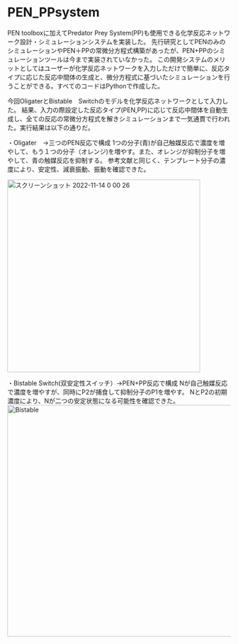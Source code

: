 # PEN_PPsystem
PEN toolboxに加えてPredator Prey System(PP)も使用できる化学反応ネットワーク設計・シミュレーションシステムを実装した。
先行研究としてPENのみのシミュレーションやPEN＋PPの常微分方程式構築があったが、PEN+PPのシミュレーションツールは今まで実装されていなかった。
この開発システムのメリットとしてはユーザーが化学反応ネットワークを入力しただけで簡単に、反応タイプに応じた反応中間体の生成と、微分方程式に基づいたシミュレーションを行うことができる。すべてのコードはPythonで作成した。

今回OligaterとBistable　Switchのモデルを化学反応ネットワークとして入力した。
結果、入力の際設定した反応タイプ(PEN,PP)に応じて反応中間体を自動生成し、全ての反応の常微分方程式を解きシミュレーションまで一気通貫で行われた。実行結果は以下の通りだ。

・Oligater　→三つのPEN反応で構成
1つの分子(青)が自己触媒反応で濃度を増やして、もう１つの分子（オレンジ)を増やす。また、オレンジが抑制分子を増やして、青の触媒反応を抑制する。
参考文献と同じく、テンプレート分子の濃度により、安定性、減衰振動、振動を確認できた。

<img width="435" alt="スクリーンショット 2022-11-14 0 00 26" src="https://user-images.githubusercontent.com/93179388/201528408-24f08d9f-f266-4a41-84e7-ec7a9abb9782.png">


・Bistable Switch(双安定性スイッチ）→PEN+PP反応で構成
Nが自己触媒反応で濃度を増やすが、同時にP2が捕食して抑制分子のP1を増やす。
NとP2の初期濃度により、Nが二つの安定状態になる可能性を確認できた。
<img width="523" alt="Bistable" src="https://user-images.githubusercontent.com/93179388/201527889-b656225d-18f0-4e7a-963c-d90d3c071be7.png">
